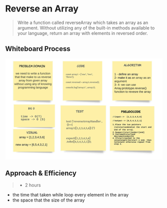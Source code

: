 # Reverse an Array
> Write a function called reverseArray which takes an array as an argument. Without utilizing any of the built-in methods available to your language, return an array with elements in reversed order.

## Whiteboard Process 

![](../img/array-reversenew.jpeg)


## Approach & Efficiency
> - 2 hours 
- the time that taken while loop every element in the array
- the space that the size of the array 

